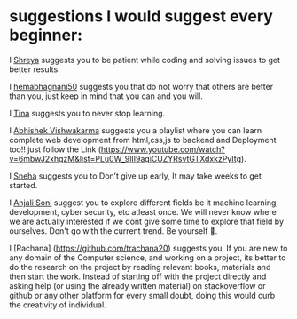 # suggestions I would suggest every beginner:

<!-- Follow the following format to maintain uniformity:

  I [5hre9a](https://github.com/5hre9a) suggests you that it's okay to make mistakes and fail miserably because with time you're only going to get better.
-->

I [Shreya](https://github.com/5hre9a) suggests you to be patient while coding and solving issues to get better results.

I [hemabhagnani50](https://github.com/hemabhagnani) suggests you that do not worry that others are better than you, just keep in mind that you can and you will.

I [Tina](https://github.com/5hre9a) suggests you to never stop learning.

I [Abhishek Vishwakarma](https://github.com/Abhishek765) suggests you a playlist where you can learn complete web development from html,css,js to backend and Deployment too!! just follow the Link (https://www.youtube.com/watch?v=6mbwJ2xhgzM&list=PLu0W_9lII9agiCUZYRsvtGTXdxkzPyItg).

I [Sneha](https://github.com/Snehakri022) suggests you to Don’t give up early, It may take weeks to get started.

I [Anjali Soni](https://github.com/anjalisoni3655) suggest you to explore different fields be it machine learning, development, cyber security, etc atleast once. We will never know where we are actually interested if we dont give some time to explore that field by ourselves. Don't go with the current trend. Be yourself 🙂.

I [Rachana] (https://github.com/trachana20) suggests you, If you are new to any domain of the Computer science, and working on a project, its better to do the research on the project by reading relevant books, materials and then start the work. Instead of starting off with the project directly and asking help (or using the already written material) on stackoverflow or github or any other platform for every small doubt, doing this would curb the creativity of individual.

